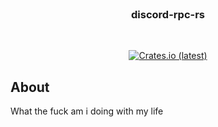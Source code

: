 <!-- markdownlint-disable -->
<div align="center">
    <br />
    <h3>discord-rpc-rs</h3>
    <br />
    <p>
        <a href="https://crates.io/crates/discord-rpc-rs" target="_blank"><img alt="Crates.io (latest)" src="https://img.shields.io/crates/dv/discord-rpc-rs"></a>
    </p>
</div>
<!-- markdownlint-enable -->

## About

What the fuck am i doing with my life